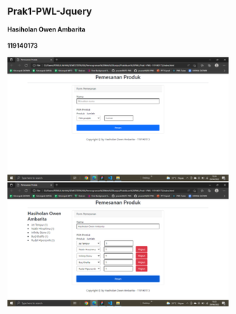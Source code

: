 ## Prak1-PWL-Jquery
#### Hasiholan Owen Ambarita
#### 119140173

<img src="https://github.com/blackhole2708/Prak1-PWL-Jquery/blob/main/SS/Beranda.png?raw=true">

<img src="https://github.com/blackhole2708/Prak1-PWL-Jquery/blob/main/SS/Detail.png?raw=true">

